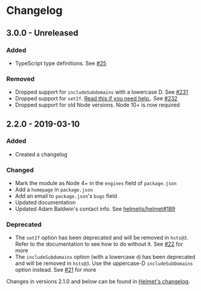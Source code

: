 # Changelog

## 3.0.0 - Unreleased

### Added

- TypeScript type definitions. See [#25](https://github.com/helmetjs/hsts/pull/25)

### Removed

- Dropped support for `includeSubdomains` with a lowercase D. See [#231](https://github.com/helmetjs/helmet/issues/231)
- Dropped support for `setIf`. [Read this if you need help.](https://github.com/helmetjs/helmet/wiki/Conditionally-using-middleware). See [#232](https://github.com/helmetjs/helmet/issues/232)
- Dropped support for old Node versions. Node 10+ is now required

## 2.2.0 - 2019-03-10

### Added

- Created a changelog

### Changed

- Mark the module as Node 4+ in the `engines` field of `package.json`
- Add a `homepage` in `package.json`
- Add an email to `package.json`'s `bugs` field
- Updated documentation
- Updated Adam Baldwin's contact info. See [helmetjs/helmet#189](https://github.com/helmetjs/helmet/issues/189)

### Deprecated

- The `setIf` option has been deprecated and will be removed in `hsts@3`. Refer to the documentation to see how to do without it. See [#22](https://github.com/helmetjs/hsts/issues/22) for more
- The `includeSubdomains` option (with a lowercase `d`) has been deprecated and will be removed in `hsts@3`. Use the uppercase-D `includeSubDomains` option instead. See [#21](https://github.com/helmetjs/hsts/issues/21) for more

Changes in versions 2.1.0 and below can be found in [Helmet's changelog](https://github.com/helmetjs/helmet/blob/master/CHANGELOG.md).
